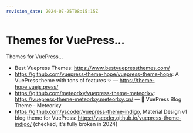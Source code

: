```yaml
---
revision_date: 2024-07-25T08:15:15Z
---
```

# Themes for VuePress...
Themes for VuePress...
* Best Vuepress Themes: https://www.bestvuepressthemes.com/
* <https://github.com/vuepress-theme-hope/vuepress-theme-hope>: A VuePress theme with tons of features ✨ — https://theme-hope.vuejs.press/
* <https://github.com/meteorlxy/vuepress-theme-meteorlxy>: https://vuepress-theme-meteorlxy.meteorlxy.cn/ — 💖 VuePress Blog Theme - Meteorlxy
* <https://github.com/yscoder/vuepress-theme-indigo>, Material Design v1 blog theme for VuePress: https://yscoder.github.io/vuepress-theme-indigo/ (checked, it's fully broken in 2024)